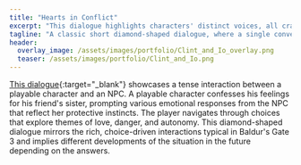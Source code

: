 ```yaml
---
title: "Hearts in Conflict"
excerpt: "This dialogue highlights characters' distinct voices, all crafted in the style of BG3's choice-driven NPC interactions"
tagline: "A classic short diamond-shaped dialogue, where a single conversation splits into multiple choices, each leading to distinct responses, before converging back to a unified conclusion. This structure allows for nuanced character interactions and player agency, while ensuring the narrative remains cohesive"
header:
  overlay_image: /assets/images/portfolio/Clint_and_Io_overlay.png
  teaser: /assets/images/portfolio/Clint_and_Io.png
---
```


[This dialogue](https://drive.google.com/file/d/1dlX6_l7HE9S6YCeBGRwRqzg27C9llEPe/view?usp=sharing){:target="\_blank"} showcases a tense interaction between a playable character and an NPC. A playable character confesses his feelings for his friend's sister, prompting various emotional responses from the NPC that reflect her protective instincts. The player navigates through choices that explore themes of love, danger, and autonomy. This diamond-shaped dialogue mirrors the rich, choice-driven interactions typical in Baldur's Gate 3 and implies different developments of the situation in the future depending on the answers.
